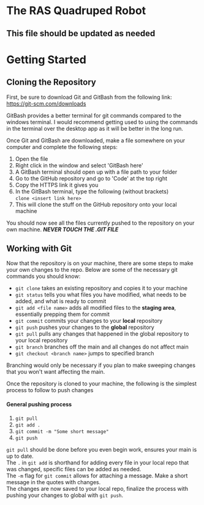 # The RAS Quadruped Robot
## This file should be updated as needed

# Getting Started
## Cloning the Repository
First, be sure to download Git and GitBash from the following link: https://git-scm.com/downloads

GitBash provides a better terminal for git commands compared to the windows terminal.
I would recommend getting used to using the commands in the terminal over the desktop app
as it will be better in the long run.

Once Git and GitBash are downloaded, make a file somewhere on your computer and complete the following steps:
1. Open the file
2. Right click in the window and select 'GitBash here'
3. A GitBash terminal should open up with a file path to your folder
4. Go to the GitHub repository and go to 'Code' at the top right
5. Copy the HTTPS link it gives you
6. In the GitBash terminal, type the following (without brackets)  
   `clone <insert link here>`
7. This will clone the stuff on the GitHub repository onto your local machine

You should now see all the files currently pushed to the repository on your own machine.
***NEVER TOUCH THE .GIT FILE***

## Working with Git
Now that the repository is on your machine, there are some steps to make your own changes to the repo.
Below are some of the necessary git commands you should know:
- `git clone` takes an existing repository and copies it to your machine
- `git status` tells you what files you have modified, what needs to be added, and what is ready to commit
- `git add <file name>` adds all modified files to the **staging area**, essentially prepping them for commit
- `git commit` commits your changes to your **local** repository
- `git push` pushes your changes to the **global** repository
- `git pull` pulls any changes that happened in the global repository to your local repository
- `git branch` branches off the main and all changes do not affect main
- `git checkout <branch name>` jumps to specified branch

Branching would only be necessary if you plan to make sweeping changes that you won't want affecting the main.

Once the repository is cloned to your machine, the following is the simplest process to follow to push changes
#### General pushing process
1. `git pull`
2. `git add .`
3. `git commit -m "Some short message"`
4. `git push`

`git pull` should be done before you even begin work, ensures your main is up to date.  
The `.` in `git add` is shorthand for adding every file in your local repo that was changed, specific files can be added as needed.  
The `-m` flag for `git commit` allows for attaching a message. Make a short message in the quotes with changes.  
The changes are now saved to your local repo, finalize the process with pushing your changes to global with `git push`.  
